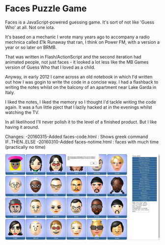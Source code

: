 Faces Puzzle Game
==================

Faces is a JavaScript-powered guessing game. It's sort of not like 'Guess Who' at all. Not one iota.

It's based on a mechanic I wrote many years ago to accompany a radio mechnica called £1k Runaway that ran, I think on Power FM, with a version a year or so later on BRMB.

That was written in Flash/ActionScript and the second iteration had animated people, not just faces - it looked a lot less like the MB Games version of Guess Who that I loved as a child.

Anyway, in early 2012 I came across an old notebook in which I'd written out how I was gogin to write the code in a concise way. I had a flashback to writing the notes whilst on the balcony of an apartment near Lake Garda in Italy.

I liked the notes, I liked the memory so I thought I'd tackle writing the code again. It was a fun little pject that I lazily hacked at in the evenings whilst watching the TV.

In all likelihood I'll never polish it to the level of a finished product. But I like having it around.

Changes:
-20160315-Added faces-code.html : Shows greek command IF..THEN..ELSE
-20160310-Added faces-notime.html : faces with much time (practically no time)


<img src="faces_guess_who_(if_then_else).jpg" />
